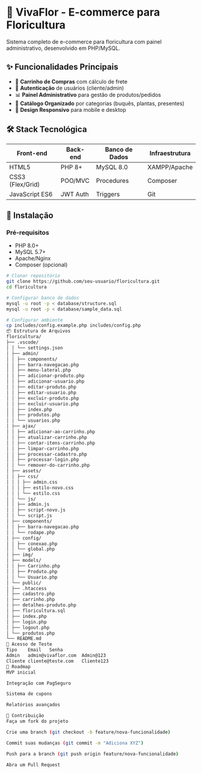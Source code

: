# 🌸 VivaFlor - E-commerce para Floricultura

Sistema completo de e-commerce para floricultura com painel administrativo, desenvolvido em PHP/MySQL.

## ✨ Funcionalidades Principais
- 🛒 **Carrinho de Compras** com cálculo de frete
- 👤 **Autenticação** de usuários (cliente/admin)
- 📊 **Painel Administrativo** para gestão de produtos/pedidos
- 🌷 **Catálogo Organizado** por categorias (buquês, plantas, presentes)
- 📱 **Design Responsivo** para mobile e desktop

## 🛠 Stack Tecnológica
| Front-end       | Back-end       | Banco de Dados | Infraestrutura  |
|-----------------|----------------|----------------|-----------------|
| HTML5           | PHP 8+         | MySQL 8.0      | XAMPP/Apache    |
| CSS3 (Flex/Grid)| POO/MVC        | Procedures     | Composer        |
| JavaScript ES6  | JWT Auth       | Triggers       | Git             |

## 🚀 Instalação

### Pré-requisitos
- PHP 8.0+
- MySQL 5.7+
- Apache/Nginx
- Composer (opcional)

```bash
# Clonar repositório
git clone https://github.com/seu-usuario/floricultura.git
cd floricultura

# Configurar banco de dados
mysql -u root -p < database/structure.sql
mysql -u root -p < database/sample_data.sql

# Configurar ambiente
cp includes/config.example.php includes/config.php
📦 Estrutura de Arquivos
floricultura/
├── .vscode/
│ │ └── settings.json
│ ├── admin/
│ │ ├── components/
│ │ ├── barra-navegacao.php
│ │ ├── menu-lateral.php
│ │ ├── adicionar-produto.php
│ │ ├── adicionar-usuario.php
│ │ ├── editar-produto.php
│ │ ├── editar-usuario.php
│ │ ├── excluir-produto.php
│ │ ├── excluir-usuario.php
│ │ ├── index.php
│ │ ├── produtos.php
│ │ └── usuarios.php
│ ├── ajax/
│ │ ├── adicionar-ao-carrinho.php
│ │ ├── atualizar-carrinho.php
│ │ ├── contar-itens-carrinho.php
│ │ ├── limpar-carrinho.php
│ │ ├── processar-cadastro.php
│ │ ├── processar-login.php
│ │ └── remover-do-carrinho.php
│ ├── assets/
│ │ ├── css/
│ │ │ ├── admin.css
│ │ │ ├── estilo-novo.css
│ │ │ └── estilo.css
│ │ └── js/
│ │ ├── admin.js
│ │ ├── script-novo.js
│ │ └── script.js
│ ├── components/
│ │ ├── barra-navegacao.php
│ │ └── rodape.php
│ ├── config/
│ │ ├── conexao.php
│ │ └── global.php
│ ├── img/
│ ├── models/
│ │ ├── Carrinho.php
│ │ ├── Produto.php
│ │ └── Usuario.php
│ └── public/
│ ├── .htaccess
│ ├── cadastro.php
│ ├── carrinho.php
│ ├── detalhes-produto.php
│ ├── floricultura.sql
│ ├── index.php
│ ├── login.php
│ ├── logout.php
│ └── produtos.php
└── README.md
🔐 Acesso de Teste
Tipo	Email	Senha
Admin	admin@vivaflor.com	Admin@123
Cliente	cliente@teste.com	Cliente123
📌 Roadmap
MVP inicial

Integração com PagSeguro

Sistema de cupons

Relatórios avançados

🤝 Contribuição
Faça um fork do projeto

Crie uma branch (git checkout -b feature/nova-funcionalidade)

Commit suas mudanças (git commit -m "Adiciona XYZ")

Push para a branch (git push origin feature/nova-funcionalidade)

Abra um Pull Request

